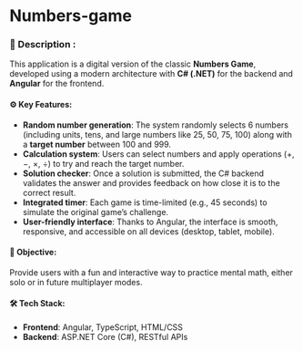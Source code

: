 # Numbers-game


### 📱 Description :

This application is a digital version of the classic **Numbers Game**, developed using a modern architecture with **C# (.NET)** for the backend and **Angular** for the frontend.

#### ⚙️ Key Features:

- **Random number generation**: The system randomly selects 6 numbers (including units, tens, and large numbers like 25, 50, 75, 100) along with a **target number** between 100 and 999.
- **Calculation system**: Users can select numbers and apply operations (+, −, ×, ÷) to try and reach the target number.
- **Solution checker**: Once a solution is submitted, the C# backend validates the answer and provides feedback on how close it is to the correct result.
- **Integrated timer**: Each game is time-limited (e.g., 45 seconds) to simulate the original game’s challenge.
- **User-friendly interface**: Thanks to Angular, the interface is smooth, responsive, and accessible on all devices (desktop, tablet, mobile).

#### 🧠 Objective:
Provide users with a fun and interactive way to practice mental math, either solo or in future multiplayer modes.

#### 🛠️ Tech Stack:
- **Frontend**: Angular, TypeScript, HTML/CSS  
- **Backend**: ASP.NET Core (C#), RESTful APIs